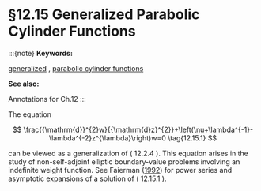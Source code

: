 # §12.15 Generalized Parabolic Cylinder Functions

:::{note}
**Keywords:**

[generalized](http://dlmf.nist.gov/search/search?q=generalized) , [parabolic cylinder functions](http://dlmf.nist.gov/search/search?q=parabolic%20cylinder%20functions)

**See also:**

Annotations for Ch.12
:::

The equation


<a id="E1"></a>
$$
\frac{{\mathrm{d}}^{2}w}{{\mathrm{d}z}^{2}}+\left(\nu+\lambda^{-1}-\lambda^{-2}z^{\lambda}\right)w=0 \tag{12.15.1}
$$

can be viewed as a generalization of ( 12.2.4 ). This equation arises in the study of non-self-adjoint elliptic boundary-value problems involving an indefinite weight function. See Faierman ([1992](./bib/F.html#bib772 "Generalized parabolic cylinder functions")) for power series and asymptotic expansions of a solution of ( 12.15.1 ).
